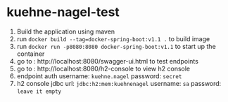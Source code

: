 # kuehne-nagel-test
1. Build the application using maven
2. run `docker build --tag=docker-spring-boot:v1.1 .` to build image
3. run `docker run -p8080:8080 docker-spring-boot:v1.1` to start up the container
4. go to : http://localhost:8080/swagger-ui.html to test endpoints
5. go to : http://localhost:8080/h2-console to view h2 console
6. endpoint auth username: `kuehne.nagel` password: `secret`
7. h2 console jdbc url: `jdbc:h2:mem:kuehnenagel` username: `sa` password: `leave it empty`
